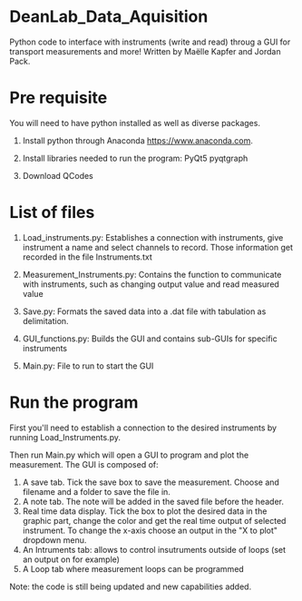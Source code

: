 # DeanLab_Data_Aquisition

Python code to interface with instruments (write and read) throug a GUI for transport measurements and more!
Written by Maëlle Kapfer and Jordan Pack.

# Pre requisite

You will need to have python installed as well as diverse packages.
1. Install python through Anaconda https://www.anaconda.com.

2. Install libraries needed to run the program:
  PyQt5
  pyqtgraph
  
3. Download QCodes 

# List of files

1. Load_instruments.py: Establishes a connection with instruments, give instrument a name and select channels to record. Those information get recorded in the file Instruments.txt

2. Measurement_Instruments.py: Contains the function to communicate with instruments, such as changing output value and read measured value

3. Save.py: Formats the saved data into a .dat file with tabulation as delimitation. 

4. GUI_functions.py: Builds the GUI and contains sub-GUIs for specific instruments

5. Main.py: File to run to start the GUI

# Run the program

First you'll need to establish a connection to the desired instruments by running Load_Instruments.py.

Then run Main.py which will open a GUI to program and plot the measurement. The GUI is composed of:
1. A save tab. Tick the save box to save the measurement. Choose and filename and a folder to save the file in.
2. A note tab. The note will be added in the saved file before the header.
3. Real time data display. Tick the box to plot the desired data in the graphic part, change the color and get the real time output of selected instrument. To change the x-axis choose an output in the "X to plot" dropdown menu.
4. An Intruments tab: allows to control insutruments outside of loops (set an output on for example)
5. A Loop tab where measurement loops can be programmed
  
  
Note: the code is still being updated and new capabilities added.
